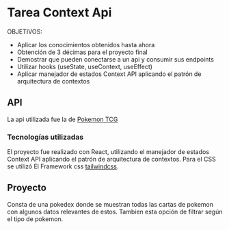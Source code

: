 # Tarea Context Api

OBJETIVOS:

- Aplicar los conocimientos obtenidos hasta ahora
- Obtención de 3 décimas para el proyecto final
- Demostrar que pueden conectarse a un api y consumir sus endpoints
- Utilizar hooks (useState, useContext, useEffect)
- Aplicar manejador de estados Context API aplicando el patrón de arquitectura de contextos

## API

La api utilizada fue la de [Pokemon TCG]("https://pokemontcg.io/")

### Tecnologías utilizadas

El proyecto fue realizado con React, utilizando el manejador de estados Context API aplicando el patrón de arquitectura de contextos.
Para el CSS se utilizó El Framework css [tailwindcss]("https://tailwindcss.com/").

## Proyecto

Consta de una pokedex donde se muestran todas las cartas de pokemon con algunos datos relevantes de estos.
Tambien esta opción de filtrar según el tipo de pokemon.
